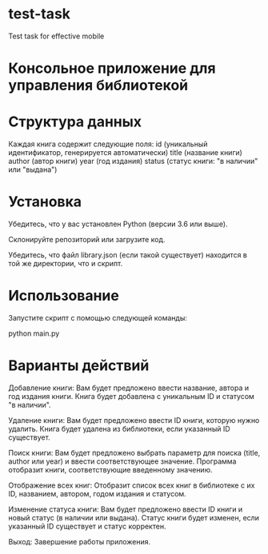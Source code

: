 # test-task
Test task for effective mobile

# Консольное приложение для управления библиотекой

# Структура данных
Каждая книга содержит следующие поля:
id (уникальный идентификатор, генерируется автоматически)
title (название книги)
author (автор книги)
year (год издания)
status (статус книги: "в наличии" или "выдана")

# Установка
Убедитесь, что у вас установлен Python (версии 3.6 или выше).

Склонируйте репозиторий или загрузите код.

Убедитесь, что файл library.json (если такой существует) находится в той же директории, что и скрипт.

# Использование
Запустите скрипт с помощью следующей команды:

python main.py

# Варианты действий
Добавление книги:
Вам будет предложено ввести название, автора и год издания книги.
Книга будет добавлена с уникальным ID и статусом "в наличии".

Удаление книги:
Вам будет предложено ввести ID книги, которую нужно удалить.
Книга будет удалена из библиотеки, если указанный ID существует.

Поиск книги:
Вам будет предложено выбрать параметр для поиска (title, author или year) и ввести соответствующее значение.
Программа отобразит книги, соответствующие введенному значению.

Отображение всех книг:
Отобразит список всех книг в библиотеке с их ID, названием, автором, годом издания и статусом.

Изменение статуса книги:
Вам будет предложено ввести ID книги и новый статус (в наличии или выдана).
Статус книги будет изменен, если указанный ID существует и статус корректен.

Выход:
Завершение работы приложения.
